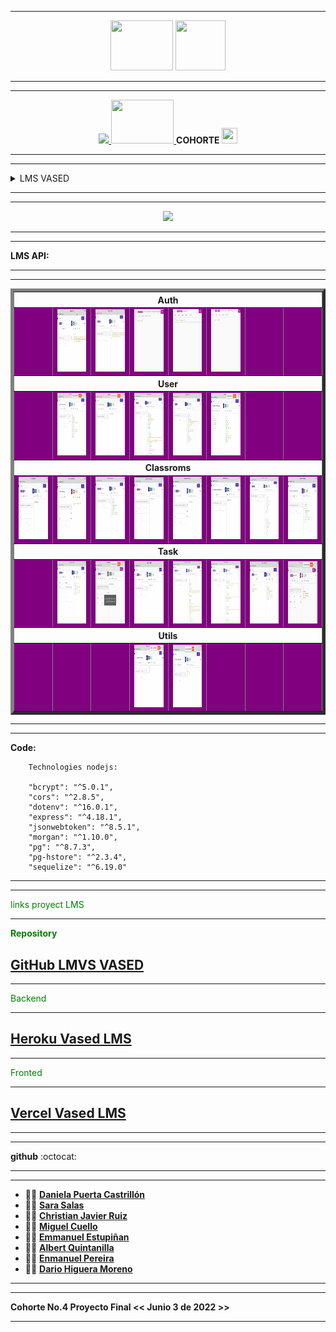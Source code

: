 ___

<p align="center">
   <a> <img src="https://simplonline.co/_next/image?url=https%3A%2F%2Fsimplonline-v3-prod.s3.eu-west-3.amazonaws.com%2Fmedia%2Fimage%2Fwebp%2F2c1dbc52-f4e4-4de3-b5ec-694afa509e39.webp&w=1280&q=75" width="100" height="80" />
</a>
<a>
 <img src="https://pbs.twimg.com/profile_images/1052551042217508866/zUjtdRC6_400x400.jpg"   width="80" height="80" />  
</a>
</p>

___
___

<p align="center">
  <a href="https://educamas.com.co/" target="_blank">
    <img src="https://process.filestackapi.com/resize=width:300,height:100,fit:max/quality=value:90/XCJiXIchRDmj0ORyMCRv" />
  </a>
   <a href="https://simplom.co" target="_blank">
    <img src="https://simplon.co/images/logo.svg" width="100" height="70" />
  </a> <strong>COHORTE </strong>
  <img src="https://openclipart.org/download/275234/4_Row.svg" width=25 height=25" >
</p>

___

<hr>

<details>
<summary>  LMS VASED </summary>

```
Andres Esteban Patino

05.05.2022

Bienvenido a tu proyecto final de desarrollo web full stack, te felicitamos por haber llegado hasta este punto de tu formación. Sabemos que tienes todas las capacidades para ser un profesional altamente exitoso y por eso te presentamos el último reto académico de Prográmate y Simplon, antes de salir al mundo laboral.   Pertenecerás a un equipo de desarrollo  en el cual deberás desempeñar un role como desarrollador y llegar a la terminación funcional de la aplicación que esté propuesta en el brief de proyecto detallado.  El cual deberá seguir los estándares propuestos detallados en el documento "Guía de competencias a evaluar" y que será desarrollado con el stack MERN. Este será tu proyecto master con el que lograrás corroborar todas las competencias necesarias para certificarte como desarrollador web Full Stack con Prográmate y Simplon.
``` 
```
Marcos de competencias
Desarrollador web y web móvil

Recurso(s)
https://fundacionvased.org/
landing

```
```
Contexto del proyecto

La fundación VASED tiene la necesidad de migrar su plataforma hecha en moddle a un desarrollo a medida, por lo que precisa un equipo de desarrollo para poner los cimientos de la nueva plataforma fijando un mínimo producto viable con un mes de plazo.

Requerimientos técnicos.

- La aplicación DEBE tener Login y Registro.
- La aplicación DEBE tener un video de presentación de la plataforma será proporcionado por el stakeholder.
- La aplicación DEBE tener la funcionalidad de recuperar la contraseña.
- La aplicación DEBE tener tres roles de usuario:
- Administrador
- Profesor
- Estudiante
**Administrador:**

- La aplicación DEBE tener un CRUD de usuarios.
- La información que DEBE recoger el CRUD de usuarios es nombre y apellido para el profesor y correo electrónico y nombre, apellido, edad y correo electrónico para los niños.
- La aplicación DEBE tener un CRUD de aulas (Cursos).
- La aplicación DEBE permitir al administrador asignar formadores a las aulas o cursos.
- La aplicación DEBE permitir al administrador asignar los estudiantes a las aulas.
- La aplicación DEBE permitir un máximo de 20 estudiantes por aula.
- La aplicacón DEBE permitir poner un tiempo límite a las aulas o cursos (fecha de finalización del curso).

**Profesor:**

- La aplicación DEBE permitir al profesor crear actividades(Nombre, contexto, fecha de inicio y finalización, recursos).
- La aplicación DEBE permitir al profesor asignar estudiantes a las actividades.
- La aplicación DEBE tener un contador de asistencia de los estudiantes en la plataforma (Tiempo de conexión y hora de ingreso).
- La aplicación DEBE permitir al profesor crear actividades evaluativas(Cuestionarios, tareas).
- La aplicación DEBE permitir tipos de preguntas (Preguntas abiertas, falso y verdadero, preguntas de opción múltiple).
- La aplicación DEBE permitir al profesor ingresar posibles respuestas a las preguntas.
- En el caso de las preguntas abiertas la aplicación DEBE permitir al profesor validar si está bien o no.
- La aplicación DEBE permitir al profesor elegir las respuesta correcta en falso y verdadero.
- La aplicación DEBE permitir al profesor ingresar el valor base sobre el cual se va a calificar.
- La aplicación DEBE permitir al profesor ingresar un valor para cada pregunta.
- La aplicación DEBE tener aulas de inglés que dividan a los estudiantes por los siguientes rangos de edad:
- De 7 a 9 años.
- De 10 a 13 años.
- De 14 a 18 años.

**Estudiante:**

- La aplicación DEBE permitir al estudiante ver las aulas a las que está asignado.
- La aplicación DEBE permitir al estudiante ver las actividades que le corresponden.
- La aplicación DEBE permitir al estudiante realizar las actividades.
- La aplicación DEBE permitir al estudiante ver sus calificaciones.

**Modalidades pedagógicas**

- El desarrollo se hará con un equipo de 7 personas.

- El desarrollo se hará bajo el marco de trabajo SCRUM.

- El desarrollor tendrá 4 sprinst:

- Sprint 1: Del 9 de mayo al 613 de mayo.
- Sprint 2: Del 16 de mayo al 20 de mayo.
- Sprint 3: Del 23 de mayo al 27 de mayo.
- Sprint 4: Del 30 de mayo al 3 de junio.

Criterios de rendimiento

- Se tendrán en cuenta las buenas prácticas en al construcción del product backlog como también el desempeño de los roles dentro del equipo.

- Se tendrá en cuenta la construcción de un buen Readme.
- El proyecto debe estar tal cual lo acordado entre el product owner y el stakeholder.
- El responsive debe estar terminado en su totalidad.

Modalidades de evaluación

- Se hará un sprint review los días 13, 20 y 27 de mayo.
- La aplicación DEBE estar desplegada a partir de la primera sprint review.
- Se debe hacer Daily todos los días y se revisará.

La sprint review tendrá:

- Presentación en diapositivas del proyecto y el progreso hasta el momento.
- Presentación del product backlog hasta ese día.
- Presentación del despliegue o el localhost del proyecto.

Code review.

Entregables

- Repositorio en github.
- Product backlog.
- Sketch o wireframe.
- Mockup.
- UML.
- Modelado de datos.
- Despliegue del proyecto.
- La entrega final será hasta el viernes 3 de junio a las 23:59.

```
</details>


<hr>

---

<p align="center">
  <a href="https://skillicons.dev">
    <img src="https://skillicons.dev/icons?i=git,vim,linux,nodejs,express,postgresql,python,bash,js,github,heroku,html,md,vscode,figma&theme=light" />
  </a>
</p>

___
---

 **LMS API:**

---
---

<table BORDER=5 >

  <tr  >
    <th COLSPAN=8 >Auth</th>     
  </tr>
  <tr style="background-color:purple">
  <td></td>
    <td><img src="./docs/api/auth/login.png" width=100 height=100 alt="Login" >  </td>
    <td><img src="./docs/api/auth/register.png" width=100 height=100 alt="Register" ></td>
    <td><img src="./docs/api/auth/ActivateAccount.png" width=100 height=100" alt="Activate_Account" >  </td>
    <td><img src="./docs/api/auth/ForgotPassword.png " width=100 height=100" alt="Forgot_Password" >  </td>
     <td><img src="./docs/api/auth/ResetPassword.png " width=100 height=100" alt="Reset_Password" >  </td>
     <td></td><td></td>
  </tr>
   
   <tr aling="center">
     
   <th COLSPAN=8 > User </th>
   
  </tr>
  <tr style="background-color:purple">
   <td></td>
    <td><img src="./docs/api/user/create-user.png" width=100 height=100" >  </td>
    <td><img src="./docs/api/user/delete-user.png" width=100 height=100 ></td>
    <td><img src="./docs/api/user/getUsers.png" width=100 height=100 ></td>
    <td><img src="./docs/api/user/getUser.png" width=100 height=100 ></td>
    <td><img src="./docs/api/user/update-user.png" width=100 height=100 ></td>
     <td></td><td></td>
  </tr>
  
  

 <tr>
     
   <th COLSPAN=8> Classroms </th>
   
  </tr>
  <tr style="background-color:purple">
    <td><img src="./docs/api/classroom/add-task.png" width=100 height=100 >  </td>
    <td><img src="./docs/api/classroom/add-user.png" width=100 height=100 ></td>
    <td><img src="./docs/api/classroom/create.png" width=100 height=100 ></td>
    <td><img src="./docs/api/classroom/delete-task.png" width=100 height=100 ></td>
    <td><img src="./docs/api/classroom/delete-user.png" width=100 height=100 ></td>
    <td><img src="./docs/api/classroom/delete.png" width=100 height=100 ></td>
    <td><img src="./docs/api/classroom/getClassroom.png" width=100 height=100 ></td>
    <td><img src="./docs/api/classroom/update.png" width=100 height=100 ></td>
  </tr> 

  <th COLSPAN=8> Task </th>
   
  </tr>
  <tr style="background-color:purple">
    <td></td>
    <td><img src="./docs/api/task/create-task.png" width=100 height=100 >  </td>
    <td><img src="./docs/api/task/delete-task-clasroom.png" width=100 height=100 ></td>
    <td><img src="./docs/api/task/delete-task.png" width=100 height=100 ></td>
    <td><img src="./docs/api/task/getTask-classroom.png" width=100 height=100 ></td>
    <td><img src="./docs/api/task/getTasks.png" width=100 height=100 ></td>
    <td><img src="./docs/api/task/update.png" width=100 height=100 ></td>
    <td><img src="./docs/api/task/user-task-classroom.png" width=100 height=100 ></td>
   
  </tr>   

   <th COLSPAN=8> Utils </th>
   
  </tr>
  <tr style="background-color:purple">
    <td></td><td></td>
    <td></td>
    <td><img src="./docs/api/utils/create-dnitype.png" width=100 height=100 >  </td>
    <td><img src="./docs/api/utils/create-role.png" width=100 height=100 ></td>
    <td></td>
    <td></td> <td></td>
   
  </tr>   


 </table>

---
---

**Code:**

```nodejs
    Technologies nodejs:

    "bcrypt": "^5.0.1",
    "cors": "^2.8.5",
    "dotenv": "^16.0.1",
    "express": "^4.18.1",
    "jsonwebtoken": "^8.5.1",
    "morgan": "^1.10.0",
    "pg": "^8.7.3",
    "pg-hstore": "^2.3.4",
    "sequelize": "^6.19.0"

 ```   





---
---

<summary style="color:green" > links proyect LMS </summary>

---

<strong style="color:green"> Repository </strong>

[GitHub LMVS VASED](https://github.com/dariohimo//vased-api "LMS VASED")
---

---
<summary style="color:green" > Backend </summary>

---

[Heroku Vased LMS](https://vased-api.herokuapp.com/api/v1/ "BACKEND")
---

---

<summary style="color:green" > Fronted </summary>

---

[Vercel Vased LMS]( https://vased-web.vercel.app "FRONTED")
---

___
***

**github** :octocat:
___
---
- 👩‍💻 **[Daniela Puerta Castrillón]( https://github.com/daniela8896)**
- 👩‍💻 **[Sara Salas]( https://github.com/sarisp3260 )**
- 👩‍💻 **[Christian Javier Ruiz]( https://github.com/Lord-Mugen )**
- 👩‍💻 **[Miguel Cuello]( https://github.com/migcm06)**
- 👩‍💻 **[Emmanuel Estupiñan]( https://github.com/emmanueles1993 )**
- 👨‍💻 **[Albert Quintanilla]( https://github.com/Jhuset2003)**
- 👨‍💻 **[Enmanuel Pereira]( https://github.com/iElectro13)**
- 👨‍💻 **[Dario Higuera Moreno]( https://github.com/dariohimo)**
___
---

<strong> Cohorte No.4 Proyecto Final << Junio 3 de 2022 >> </strong>

---